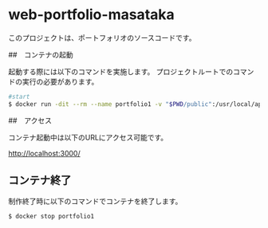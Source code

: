 # web-portfolio-masataka
このプロジェクトは、ポートフォリオのソースコードです。

##　コンテナの起動

起動する際には以下のコマンドを実施します。
プロジェクトルートでのコマンドの実行の必要があります。

```sh
#start
$ docker run -dit --rm --name portfolio1 -v "$PWD/public":/usr/local/apache2/htdocs/ -p 3000:80 httpd:2.4-alpine
```

##　アクセス

コンテナ起動中は以下のURLにアクセス可能です。

<http://localhost:3000/>

## コンテナ終了

制作終了時に以下のコマンドでコンテナを終了します。

```sh
$ docker stop portfolio1
```